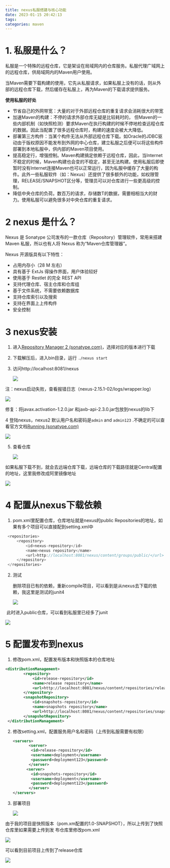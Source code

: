 ```yaml
---
title: nexus私服搭建与核心功能
date: 2023-01-15 20:42:13
tags:
categories: maven
---
```


# 1. 私服是什么？

私服是一个特殊的远程仓库，它是架设在局域网内的仓库服务。私服代理广域网上的远程仓库，供局域网内的Maven用户使用。

当Maven需要下载构建的使用，它先从私服请求，如果私服上没有的话，则从外部的远程仓库下载，然后缓存在私服上，再为Maven的下载请求提供服务。

**使用私服的好处**

- 节省自己的外网带宽：大量的对于外部远程仓库的重复请求会消耗很大的带宽
- 加速Maven的构建：不停的请求外部仓库无疑是比较耗时的， 但Maven的一些内部机制（如快照检测）要求Maven在执行构建的时候不停地检查远程仓库的数据。因此当配置了很多远程仓库时，构建的速度会被大大降低。
- 部署第三方构件：当某个构件无法从外部远程仓库下载。如Oracle的JDBC驱动由于版权原因不能发布到外网的中心仓库，建立私服之后便可以将这些构件部署到本地私服中，供内部的Maven项目使用。
- 提高稳定行，增强控制。Maven构建搞定依赖于远程仓库，因此，当Internet不稳定的时候，Maven构建也会变的不稳定，甚至无法构建。使用私服后即使暂时没有Internet连接Maven也可以正常运行，因为私服中缓存了大量的构件。此外一些私服软件（如：Nexus）还提供了很多额外的功能，如权限管理，RELEASE/SNAPSHOT区分等，管理员可以对仓库进行一些更高级的控制。
- 降低中央仓库的负荷。数百万的请求，存储数T的数据，需要相相当大的财力。使用私服可以避免很多对中央仓库的重复请求。

# 2 nexus 是什么？

Nexus 是 Sonatype 公司发布的一款仓库（Repository）管理软件，常用来搭建 Maven 私服，所以也有人将 Nexus 称为“Maven仓库管理器”。

Nexus 开源版具有以下特性：

- 占用内存小（28 M 左右）
- 具有基于 ExtJs 得操作界面，用户体验较好
- 使用基于 Restlet 的完全 REST API
- 支持代理仓库、宿主仓库和仓库组
- 基于文件系统，不需要依赖数据库
- 支持仓库索引以及搜索
- 支持在界面上上传构件
- 安全控制

# 3 nexus安装

1. 进入[Repository Manager 2 (sonatype.com)](https://help.sonatype.com/repomanager2)，选择对应的版本进行下载

2. 下载解压后，进入bin目录，运行 `./nexus start`

3. 访问http://localhost:8081/nexus

   ![](https://panyuro.oss-cn-beijing.aliyuncs.com/20230116212514.png)

注：nexus启动失败，查看报错日志（nexus-2.15.1-02/logs/wrapper.log）

![](https://panyuro.oss-cn-beijing.aliyuncs.com/20230116212959.png)

修复：将javax.activation-1.2.0.jar 和jaxb-api-2.3.0.jar包放到nexus的lib下

4  登陆nexus，nexus2 默认用户名和密码是`admin` and `admin123` .不确定的可以查看官方文档[Running (sonatype.com)](https://help.sonatype.com/repomanager2/installing-and-running/running)

![](https://panyuro.oss-cn-beijing.aliyuncs.com/20230116215507.png)

5. 查看仓库

   ![](https://panyuro.oss-cn-beijing.aliyuncs.com/20230116220006.png)

​       如果私服下载不到，就会去远端仓库下载，远端仓库的下载路径就是Central配置的地址，这里我修改成阿里镜像地址

![](https://panyuro.oss-cn-beijing.aliyuncs.com/20230117095523.png)



# 4 配置从nexus下载依赖

1.  pom.xml里配置仓库，仓库地址就是nexus的public Repositories的地址，如果有多个项目可以直接配到setting.xml中

   ```java
   	<repositories>
   		<repository>
   			<id>nexus-repository</id>
   			<name>nexus repository</name>
   			<url>http://localhost:8081/nexus/content/groups/public/</url>
   		</repository>
   	</repositories>
   ```

2. 测试

   删除项目已有的依赖，重新compile项目，可以看到是从nexus去下载的依赖，我这里是测试的junit4

   ![](https://panyuro.oss-cn-beijing.aliyuncs.com/20230117100714.png)

​      此时进入public仓库，可以看到私服里已经多了junit

![](https://panyuro.oss-cn-beijing.aliyuncs.com/20230117100859.png)

# 5 配置发布到nexus

1.  修改pom.xml，配置发布版本和快照版本的仓库地址

   ```xml
   <distributionManagement>
           <repository>
               <id>release-repository</id>
               <name>release repository</name>
               <url>http://localhost:8081/nexus/content/repositories/releases/</url>
           </repository>
           <snapshotRepository>
               <id>snapshots-repository</id>
               <name>snapshots repository</name>
               <url>http://localhost:8081/nexus/content/repositories/snapshots/</url>
           </snapshotRepository>
    </distributionManagement>
   ```

2. 修改setting.xml，配置服务用户名和密码（上传到私服需要有权限）

   ```xml
   <servers>
          <server>
           <id>release-repository</id>
           <username>deployment</username>
           <password>deployment123</password>
          </server>
         <server>
           <id>snapshots-repository</id>
           <username>deployment</username>
           <password>deployment123</password>
          </server>
   </servers>
   ```

3. 部署项目

   ![](https://panyuro.oss-cn-beijing.aliyuncs.com/20230117111441.png)



​        由于我的项目是快照版本（pom.xm配置的<version>1.0-SNAPSHOT</version>），所以上传到了快照仓库里如果需要上传到发               布仓库里修改pom.xml

![](https://panyuro.oss-cn-beijing.aliyuncs.com/202301171117149.png)

可以看到目前项目上传到了release仓库

![](https://panyuro.oss-cn-beijing.aliyuncs.com/20230117113859.png)
